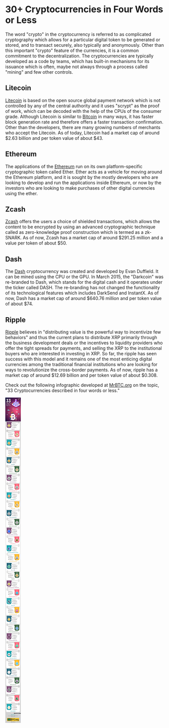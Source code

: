 # 30+ Cryptocurrencies in Four Words or Less

The word "crypto" in the cryptocurrency is referred to as complicated cryptography which allows for a particular digital token to be generated or stored, and to transact securely, also typically and anonymously. Other than this important "crypto" feature of the currencies, it is a common commitment to the decentralization. The cryptocurrencies are typically developed as a code by teams, which has built-in mechanisms for its issuance which is often, maybe not always through a process called "mining" and few other controls.

## Litecoin

<a href="https://litecoin.org/">Litecoin</a> is based on the open source global payment network which is not controlled by any of the central authority and it uses "scrypt" as the proof of work, which can be decoded with the help of the CPUs of the consumer grade. Although Litecoin is similar to <a href="https://bitcoin.org/">Bitcoin</a> in many ways, it has faster block generation rate and therefore offers a faster transaction confirmation. Other than the developers, there are many growing numbers of merchants who accept the Litecoin. As of today, Litecoin had a market cap of around $2.63 billion and per token value of about $43.

## Ethereum

The applications of the <a href="https://www.ethereum.org/">Ethereum</a> run on its own platform-specific cryptographic token called Ether. Ether acts as a vehicle for moving around the Ethereum platform, and it is sought by the mostly developers who are looking to develop and run the applications inside Ethereum, or now by the investors who are looking to make purchases of other digital currencies using the ether.

## Zcash

<a href="https://z.cash/">Zcash</a> offers the users a choice of shielded transactions, which allows the content to be encrypted by using an advanced cryptographic technique called as zero-knowledge proof construction which is termed as a zk-SNARK. As of now, Zcash has a market cap of around $291.25 million and a value per token of about $50.

## Dash

The <a href="https://www.dash.org/">Dash</a> cryptocurrency was created and developed by Evan Duffield. It can be mined using the CPU or the GPU. In March 2015, the "Darkcoin" was re-branded to Dash, which stands for the digital cash and it operates under the ticker called DASH. The re-branding has not changed the functionality of its technological features which includes DarkSend and InstantX. As of now, Dash has a market cap of around $640.76 million and per token value of about $74.

## Ripple

<a href="https://ripple.com/">Ripple</a> believes in "distributing value is the powerful way to incentivize few behaviors" and thus the current plans to distribute XRP primarily through the business development deals or the incentives to liquidity providers who offer the tight spreads for payments, and selling the XRP to the institutional buyers who are interested in investing in XRP. So far, the ripple has seen success with this model and it remains one of the most enticing digital currencies among the traditional financial institutions who are looking for ways to revolutionize the cross-border payments. As of now, ripple has a market cap of around $12.69 billion and per token value of about $0.308.

Check out the following infographic developed at <a href="https://mrbtc.org/">MrBTC.org</a> on the topic, "33 Cryptocurrencies described in four words or less."

<img class="large" src="/static/2019/33-cryptocurrencies-in-4-words.jpg" alt="Cryptocurrencies" loading="lazy">
